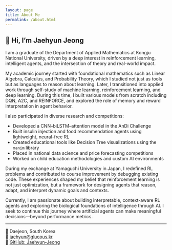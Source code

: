 ```yaml
---
layout: page
title: About Me
permalink: /about.html
---
```


## 👋 Hi, I’m Jaehyun Jeong

I am a graduate of the Department of Applied Mathematics at Kongju National University, driven by a deep interest in reinforcement learning, intelligent agents, and the intersection of theory and real-world impact.

My academic journey started with foundational mathematics such as Linear Algebra, Calculus, and Probability Theory, which I studied not just as tools but as languages to reason about learning. Later, I transitioned into applied work through self-study of machine learning, reinforcement learning, and deep learning. During this time, I built various models from scratch including DQN, A2C, and REINFORCE, and explored the role of memory and reward interpretation in agent behavior.

I also participated in diverse research and competitions:
- Developed a CNN–biLSTM–attention model in the AnDi Challenge
- Built insulin injection and food recommendation agents using lightweight, neural-free RL
- Created educational tools like Decision Tree visualizations using the `manim` library
- Placed in national data science and price forecasting competitions
- Worked on child education methodologies and custom AI environments

During my exchange at Yamaguchi University in Japan, I redefined RL problems and contributed to course improvement by debugging existing code. These experiences shaped my belief that reinforcement learning is not just optimization, but a framework for designing agents that reason, adapt, and interpret dynamic goals and contexts.

Currently, I am passionate about building interpretable, context-aware RL agents and exploring the biological foundations of intelligence through AI. I seek to continue this journey where artificial agents can make meaningful decisions—beyond performance metrics.

---

📍 Daejeon, South Korea  
📧 [jaehyun@glucous.kr](mailto:jaehyun@glucous.kr)  
🔗 [GitHub: Jaehyun-Jeong](https://.com/Jaehyun-Jeong)
